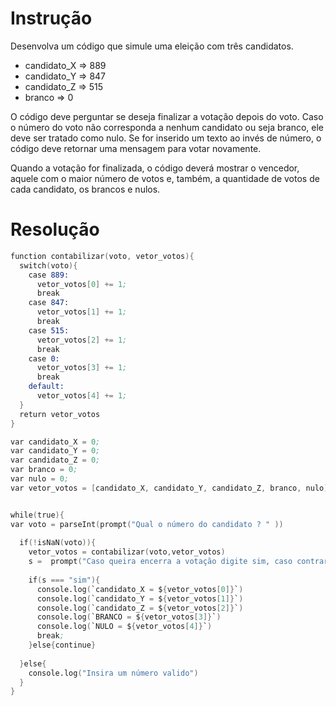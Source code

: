 # Instrução

Desenvolva um código que simule uma eleição com três candidatos.
- candidato_X => 889
- candidato_Y => 847
- candidato_Z => 515
- branco => 0

O código deve perguntar se deseja finalizar a votação depois do voto. Caso o número do voto não corresponda a nenhum candidato ou seja branco, ele deve ser tratado como nulo. Se for inserido um texto ao invés de número, o código deve retornar uma mensagem para votar novamente.

Quando a votação for finalizada, o código deverá mostrar o vencedor, aquele com o maior número de votos e, também, a quantidade de votos de cada candidato, os brancos e nulos. 

# Resolução
```j.s
function contabilizar(voto, vetor_votos){
  switch(voto){
    case 889:
      vetor_votos[0] += 1;
      break
    case 847:
      vetor_votos[1] += 1;
      break
    case 515:
      vetor_votos[2] += 1;
      break
    case 0:
      vetor_votos[3] += 1;
      break
    default:
      vetor_votos[4] += 1;
  }
  return vetor_votos
}

var candidato_X = 0;
var candidato_Y = 0;
var candidato_Z = 0;
var branco = 0;
var nulo = 0;
var vetor_votos = [candidato_X, candidato_Y, candidato_Z, branco, nulo]


while(true){
var voto = parseInt(prompt("Qual o número do candidato ? " ))
  
  if(!isNaN(voto)){
    vetor_votos = contabilizar(voto,vetor_votos)
    s =  prompt("Caso queira encerra a votação digite sim, caso contrario digite nao")
    
    if(s === "sim"){
      console.log(`candidato_X = ${vetor_votos[0]}`)
      console.log(`candidato_Y = ${vetor_votos[1]}`)
      console.log(`candidato_Z = ${vetor_votos[2]}`)
      console.log(`BRANCO = ${vetor_votos[3]}`)
      console.log(`NULO = ${vetor_votos[4]}`)
      break;
    }else{continue}
    
  }else{
    console.log("Insira um número valido")
  }
}
```
